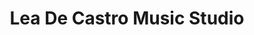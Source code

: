 ---
title: "Lea De Castro Music Studio"
url: /las-pinas/lea-de-castro-music-studio/
shop: Instrumente
---